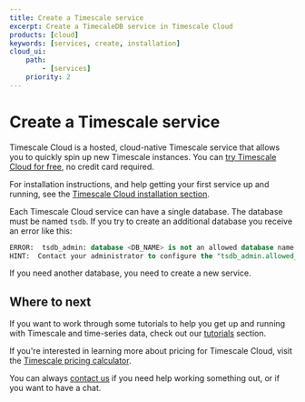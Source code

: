 ```yaml
---
title: Create a Timescale service
excerpt: Create a TimecaleDB service in Timescale Cloud
products: [cloud]
keywords: [services, create, installation]
cloud_ui:
    path:
        - [services]
    priority: 2
---
```


# Create a Timescale service

Timescale Cloud is a hosted, cloud-native Timescale service that allows you to
quickly spin up new Timescale instances. You can
[try Timescale Cloud for free][sign-up], no credit card required.

For installation instructions, and help getting your first service up and
running, see the [Timescale Cloud installation section][cloud-install].

Each Timescale Cloud service can have a single database. The database must be
named `tsdb`. If you try to create an additional database you receive an error
like this:

```sql
ERROR:  tsdb_admin: database <DB_NAME> is not an allowed database name
HINT:  Contact your administrator to configure the "tsdb_admin.allowed_databases"
```

If you need another database, you need to create a new service.

## Where to next

If you want to work through some tutorials to help you get up and running with
Timescale and time-series data, check out our [tutorials][tutorials] section.

If you're interested in learning more about pricing for Timescale Cloud, visit
the [Timescale pricing calculator][timescale-pricing].

You can always [contact us][contact] if you need help working something out, or
if you want to have a chat.

[cloud-install]: /install/:currentVersion:/installation-cloud/
[contact]: https://www.timescale.com/contact
[sign-up]: https://www.timescale.com/timescale-signup
[timescale-pricing]: https://www.timescale.com/products#cloud-pricing
[tutorials]: /timescaledb/:currentVersion:/tutorials/
